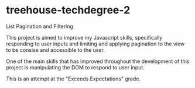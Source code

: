# treehouse-techdegree-2
List Pagination and Filtering

This project is aimed to improve my Javascript skills, specifically responding to user inputs and limiting and applying pagination to the view to be consise and accessible to the user.

One of the main skills that has improved throughout the development of this project is manipulating the DOM to respond to user input. 

This is an attempt at the "Exceeds Expectations” grade. 